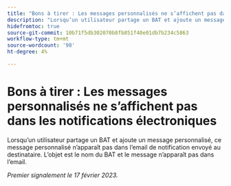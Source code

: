 ```yaml
---
title: "Bons à tirer : Les messages personnalisés ne s’affichent pas dans les notifications électroniques"
description: "Lorsqu’un utilisateur partage un BAT et ajoute un message personnalisé, ce message personnalisé n’apparaît pas dans l’email de notification envoyé au destinataire. L’objet est le nom du BAT et le message n’apparaît pas dans l’email."
hidefromtoc: true
source-git-commit: 10b71f5db302070b8fb851f40e01db7b234c5863
workflow-type: tm+mt
source-wordcount: '98'
ht-degree: 4%

---
```



# Bons à tirer : Les messages personnalisés ne s’affichent pas dans les notifications électroniques

Lorsqu’un utilisateur partage un BAT et ajoute un message personnalisé, ce message personnalisé n’apparaît pas dans l’email de notification envoyé au destinataire. L’objet est le nom du BAT et le message n’apparaît pas dans l’email.

_Premier signalement le 17 février 2023._

